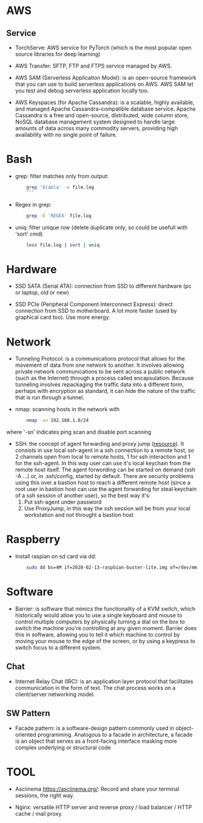 
# AWS

## Service

- TorchServe: AWS service for PyTorch (which is the most popular open source libraries for deep learning)

- AWS Transfer: SFTP, FTP and FTPS service managed by AWS.

- AWS SAM (Serverless Application Model): is an open-source framework that you can use to build serverless applications on AWS. AWS SAM let you test and debug serverless application locally too.

- AWS Keyspaces (for Apache Cassandra): is a scalable, highly available, and managed Apache Cassandra–compatible database service. Apache Cassandra is a free and open-source, distributed, wide column store, NoSQL database management system designed to handle large amounts of data across many commodity servers, providing high availability with no single point of failure. 


# Bash

- grep: filter matches only from output:
	```bash
		grep 'blabla' -o file.log
     	```

- Regex in grep:
	```bash	
		grep -E 'REGEX' file.log
	```

- uniq: filter unique row (delete duplicate only, so could be usefull with 'sort' cmd)
	```bash	
		less file.log | sort | uniq
	```

# Hardware

- SSD SATA (Serial ATA): connection from SSD to different hardware (pc or laptop, old or new)

- SSD PCIe (Peripheral Component Interconnect Express): direct connection from SSD to motherboard. A lot more faster (used by graphical card too). Use more energy.


# Network

- Tunneling Protocol: is a communications protocol that allows for the movement of data from one network to another. It involves allowing private network communications to be sent across a public network (such as the Internet) through a process called encapsulation.
Because tunneling involves repackaging the traffic data into a different form, perhaps with encryption as standard, it can hide the nature of the traffic that is run through a tunnel.

- nmap: scanning hosts in the network with 
	```bash
		nmap -sn 192.168.1.0/24
	```
where '-sn' indicates ping scan and disable port scanning

- SSH: the concept of agent forwarding and proxy jump ([resource](https://smallstep.com/blog/ssh-agent-explained/)). It consists in use local ssh-agent in a ssh connection to a remote host, so 2 channels open from local to remote hosts, 1 for ssh interaction and 1 for the ssh-agent. In this way user can use it's local keychain from the remote host itself. The agent forwording can be started on demand (ssh -A ...) or, in .ssh/config, started by default. There are security problems using this over a bastion host to reach a different remote host (since a root user in bastion host can use the agent forwarding for steal keychain of a ssh session of another user), so the best way it's: 
	1. Put ssh-agent under password
	2. Use ProxyJump, in this way the ssh session will be from your local workstation and not throught a bastion host


# Raspberry

- Install raspian on sd card via dd: 
	```bash
		sudo dd bs=4M if=2020-02-13-raspbian-buster-lite.img of=/dev/mmcblk0 conv=fsync status=progress
	```


# Software

- Barrier: is software that mimics the functionality of a KVM switch, which historically would allow you to use a single keyboard and mouse to control multiple computers by physically turning a dial on the box to switch the machine you're controlling at any given moment. 
	Barrier does this in software, allowing you to tell it which machine to control by moving your mouse to the edge of the screen, or by using a keypress to switch focus to a different system.

## Chat

- Internet Relay Chat (IRC): is an application layer protocol that facilitates communication in the form of text. The chat process works on a client/server networking model.

## SW Pattern

- Facade pattern: is a software-design pattern commonly used in object-oriented programming. 
	Analogous to a facade in architecture, a facade is an object that serves as a front-facing interface masking more complex underlying or structural code


# TOOL

- Asciinema https://asciinema.org/: Record and share your terminal sessions, the right way.

- Nginx: versatile HTTP server and reverse proxy / load balancer / HTTP cache / mail proxy.






